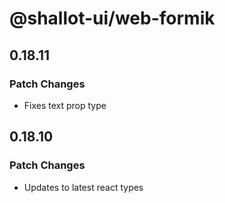 # @shallot-ui/web-formik

## 0.18.11

### Patch Changes

- Fixes text prop type

## 0.18.10

### Patch Changes

- Updates to latest react types
